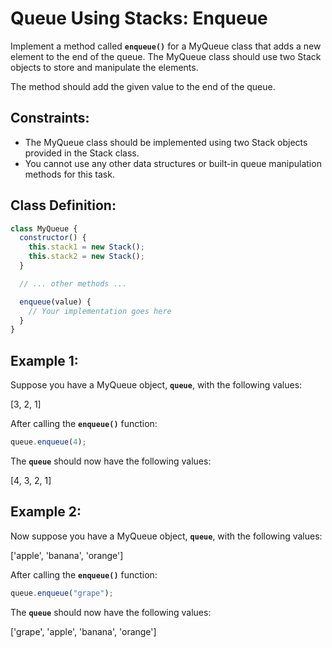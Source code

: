 # **Queue Using Stacks: Enqueue**

Implement a method called **`enqueue()`** for a MyQueue class that adds a new element to the end of the queue. The MyQueue class should use two Stack objects to store and manipulate the elements.

The method should add the given value to the end of the queue.

## Constraints:

- The MyQueue class should be implemented using two Stack objects provided in the Stack class.
- You cannot use any other data structures or built-in queue manipulation methods for this task.

## Class Definition:

```jsx
class MyQueue {
  constructor() {
    this.stack1 = new Stack();
    this.stack2 = new Stack();
  }

  // ... other methods ...

  enqueue(value) {
    // Your implementation goes here
  }
}
```

## Example 1:

Suppose you have a MyQueue object, **`queue`**, with the following values:

[3, 2, 1]

After calling the **`enqueue()`** function:

```jsx
queue.enqueue(4);
```

The **`queue`** should now have the following values:

[4, 3, 2, 1]

## Example 2:

Now suppose you have a MyQueue object, **`queue`**, with the following values:

['apple', 'banana', 'orange']

After calling the **`enqueue()`** function:

```jsx
queue.enqueue("grape");
```

The **`queue`** should now have the following values:

['grape', 'apple', 'banana', 'orange']
